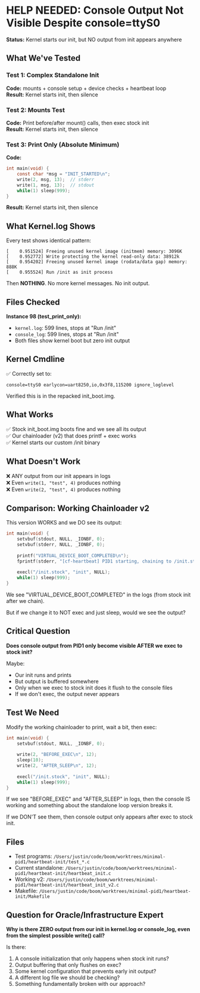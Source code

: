 # HELP NEEDED: Console Output Not Visible Despite console=ttyS0

**Status:** Kernel starts our init, but NO output from init appears anywhere

## What We've Tested

### Test 1: Complex Standalone Init
**Code:** mounts + console setup + device checks + heartbeat loop  
**Result:** Kernel starts init, then silence

### Test 2: Mounts Test  
**Code:** Print before/after mount() calls, then exec stock init  
**Result:** Kernel starts init, then silence

### Test 3: Print Only (Absolute Minimum)
**Code:**
```c
int main(void) {
    const char *msg = "INIT_STARTED\n";
    write(2, msg, 13);  // stderr
    write(1, msg, 13);  // stdout
    while(1) sleep(999);
}
```
**Result:** Kernel starts init, then silence

## What Kernel.log Shows

Every test shows identical pattern:
```
[    0.951524] Freeing unused kernel image (initmem) memory: 3096K
[    0.952772] Write protecting the kernel read-only data: 38912k
[    0.954202] Freeing unused kernel image (rodata/data gap) memory: 888K
[    0.955524] Run /init as init process
```

Then **NOTHING**. No more kernel messages. No init output.

## Files Checked

**Instance 98 (test_print_only):**
- `kernel.log`: 599 lines, stops at "Run /init"
- `console_log`: 599 lines, stops at "Run /init"
- Both files show kernel boot but zero init output

## Kernel Cmdline

✅ Correctly set to:
```
console=ttyS0 earlycon=uart8250,io,0x3f8,115200 ignore_loglevel
```

Verified this is in the repacked init_boot.img.

## What Works

✅ Stock init_boot.img boots fine and we see all its output  
✅ Our chainloader (v2) that does printf + exec works  
✅ Kernel starts our custom /init binary

## What Doesn't Work

❌ ANY output from our init appears in logs  
❌ Even `write(1, "test", 4)` produces nothing  
❌ Even `write(2, "test", 4)` produces nothing

## Comparison: Working Chainloader v2

This version WORKS and we DO see its output:
```c
int main(void) {
    setvbuf(stdout, NULL, _IONBF, 0);
    setvbuf(stderr, NULL, _IONBF, 0);
    
    printf("VIRTUAL_DEVICE_BOOT_COMPLETED\n");
    fprintf(stderr, "[cf-heartbeat] PID1 starting, chaining to /init.stock\n");
    
    execl("/init.stock", "init", NULL);
    while(1) sleep(999);
}
```

We see "VIRTUAL_DEVICE_BOOT_COMPLETED" in the logs (from stock init after we chain).

But if we change it to NOT exec and just sleep, would we see the output?

## Critical Question

**Does console output from PID1 only become visible AFTER we exec to stock init?**

Maybe:
- Our init runs and prints
- But output is buffered somewhere
- Only when we exec to stock init does it flush to the console files
- If we don't exec, the output never appears

## Test We Need

Modify the working chainloader to print, wait a bit, then exec:
```c
int main(void) {
    setvbuf(stdout, NULL, _IONBF, 0);
    
    write(2, "BEFORE_EXEC\n", 12);
    sleep(10);
    write(2, "AFTER_SLEEP\n", 12);
    
    execl("/init.stock", "init", NULL);
    while(1) sleep(999);
}
```

If we see "BEFORE_EXEC" and "AFTER_SLEEP" in logs, then the console IS working and something about the standalone loop version breaks it.

If we DON'T see them, then console output only appears after exec to stock init.

## Files
- Test programs: `/Users/justin/code/boom/worktrees/minimal-pid1/heartbeat-init/test_*.c`
- Current standalone: `/Users/justin/code/boom/worktrees/minimal-pid1/heartbeat-init/heartbeat_init.c`
- Working v2: `/Users/justin/code/boom/worktrees/minimal-pid1/heartbeat-init/heartbeat_init_v2.c`
- Makefile: `/Users/justin/code/boom/worktrees/minimal-pid1/heartbeat-init/Makefile`

##  Question for Oracle/Infrastructure Expert

**Why is there ZERO output from our init in kernel.log or console_log, even from the simplest possible write() call?**

Is there:
1. A console initialization that only happens when stock init runs?
2. Output buffering that only flushes on exec?
3. Some kernel configuration that prevents early init output?
4. A different log file we should be checking?
5. Something fundamentally broken with our approach?
